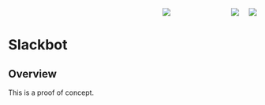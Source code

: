 <div align="right">
  <a style="margin-right:100px" href="https://www.linkedin.com/in/matiaszulberti/"><img src="https://img.shields.io/badge/LinkedIn-0077B5?style=for-the-badge&logo=linkedin&logoColor=white"></a>&nbsp;&nbsp;&nbsp;&nbsp;&nbsp;
  <a href="https://www.instagram.com/zulbertimatias/?hl=en"><img src="https://img.shields.io/badge/Instagram-E4405F?style=for-the-badge&logo=instagram&logoColor=white"></a>&nbsp;&nbsp;&nbsp;&nbsp;
  <a href="mailto:matiaszulberti@gmail.com"><img src="https://img.shields.io/badge/Gmail-D14836?style=for-the-badge&logo=gmail&logoColor=white"></a>
</div>

# Slackbot

## Overview

This is a proof of concept. 

